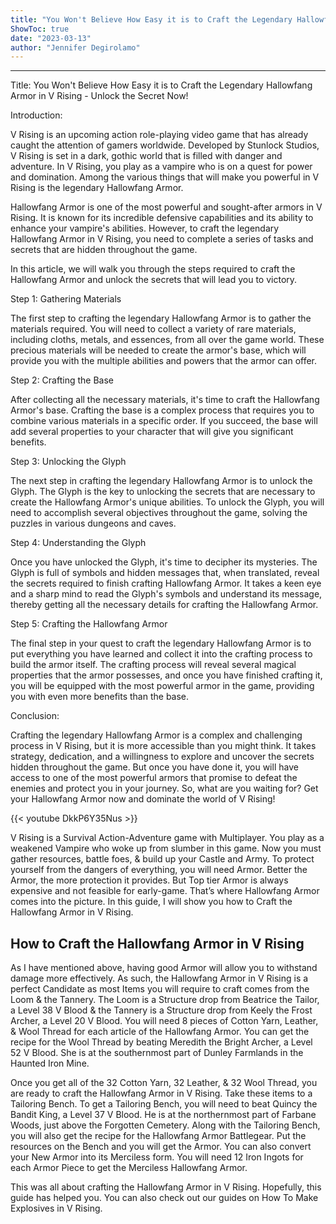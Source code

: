 ```yaml
---
title: "You Won't Believe How Easy it is to Craft the Legendary Hallowfang Armor in V Rising - Unlock the Secret Now!"
ShowToc: true 
date: "2023-03-13"
author: "Jennifer Degirolamo"
---
```

*****
Title: You Won't Believe How Easy it is to Craft the Legendary Hallowfang Armor in V Rising - Unlock the Secret Now!

Introduction:

V Rising is an upcoming action role-playing video game that has already caught the attention of gamers worldwide. Developed by Stunlock Studios, V Rising is set in a dark, gothic world that is filled with danger and adventure. In V Rising, you play as a vampire who is on a quest for power and domination. Among the various things that will make you powerful in V Rising is the legendary Hallowfang Armor.

Hallowfang Armor is one of the most powerful and sought-after armors in V Rising. It is known for its incredible defensive capabilities and its ability to enhance your vampire's abilities. However, to craft the legendary Hallowfang Armor in V Rising, you need to complete a series of tasks and secrets that are hidden throughout the game.

In this article, we will walk you through the steps required to craft the Hallowfang Armor and unlock the secrets that will lead you to victory.

Step 1: Gathering Materials

The first step to crafting the legendary Hallowfang Armor is to gather the materials required. You will need to collect a variety of rare materials, including cloths, metals, and essences, from all over the game world. These precious materials will be needed to create the armor's base, which will provide you with the multiple abilities and powers that the armor can offer.

Step 2: Crafting the Base

After collecting all the necessary materials, it's time to craft the Hallowfang Armor's base. Crafting the base is a complex process that requires you to combine various materials in a specific order. If you succeed, the base will add several properties to your character that will give you significant benefits.

Step 3: Unlocking the Glyph

The next step in crafting the legendary Hallowfang Armor is to unlock the Glyph. The Glyph is the key to unlocking the secrets that are necessary to create the Hallowfang Armor's unique abilities. To unlock the Glyph, you will need to accomplish several objectives throughout the game, solving the puzzles in various dungeons and caves.

Step 4: Understanding the Glyph

Once you have unlocked the Glyph, it's time to decipher its mysteries. The Glyph is full of symbols and hidden messages that, when translated, reveal the secrets required to finish crafting Hallowfang Armor. It takes a keen eye and a sharp mind to read the Glyph's symbols and understand its message, thereby getting all the necessary details for crafting the Hallowfang Armor.

Step 5: Crafting the Hallowfang Armor

The final step in your quest to craft the legendary Hallowfang Armor is to put everything you have learned and collect it into the crafting process to build the armor itself. The crafting process will reveal several magical properties that the armor possesses, and once you have finished crafting it, you will be equipped with the most powerful armor in the game, providing you with even more benefits than the base.

Conclusion:

Crafting the legendary Hallowfang Armor is a complex and challenging process in V Rising, but it is more accessible than you might think. It takes strategy, dedication, and a willingness to explore and uncover the secrets hidden throughout the game. But once you have done it, you will have access to one of the most powerful armors that promise to defeat the enemies and protect you in your journey. So, what are you waiting for? Get your Hallowfang Armor now and dominate the world of V Rising!

{{< youtube DkkP6Y35Nus >}} 



V Rising is a Survival Action-Adventure game with Multiplayer. You play as a weakened Vampire who woke up from slumber in this game. Now you must gather resources, battle foes, & build up your Castle and Army. To protect yourself from the dangers of everything, you will need Armor. Better the Armor, the more protection it provides. But Top tier Armor is always expensive and not feasible for early-game. That’s where Hallowfang Armor comes into the picture. In this guide, I will show you how to Craft the Hallowfang Armor in V Rising.
 
## How to Craft the Hallowfang Armor in V Rising
 

 
As I have mentioned above, having good Armor will allow you to withstand damage more effectively. As such, the Hallowfang Armor in V Rising is a perfect Candidate as most Items you will require to craft comes from the Loom & the Tannery. The Loom is a Structure drop from Beatrice the Tailor, a Level 38 V Blood & the Tannery is a Structure drop from Keely the Frost Archer, a Level 20 V Blood. You will need 8 pieces of Cotton Yarn, Leather, & Wool Thread for each article of the Hallowfang Armor. You can get the recipe for the Wool Thread by beating Meredith the Bright Archer, a Level 52 V Blood. She is at the southernmost part of Dunley Farmlands in the Haunted Iron Mine.
 
Once you get all of the 32 Cotton Yarn, 32 Leather, & 32 Wool Thread, you are ready to craft the Hallowfang Armor in V Rising. Take these items to a Tailoring Bench. To get a Tailoring Bench, you will need to beat Quincy the Bandit King, a Level 37 V Blood. He is at the northernmost part of Farbane Woods, just above the Forgotten Cemetery. Along with the Tailoring Bench, you will also get the recipe for the Hallowfang Armor Battlegear. Put the resources on the Bench and you will get the Armor. You can also convert your New Armor into its Merciless form. You will need 12 Iron Ingots for each Armor Piece to get the Merciless Hallowfang Armor.
 
This was all about crafting the Hallowfang Armor in V Rising. Hopefully, this guide has helped you. You can also check out our guides on How To Make Explosives in V Rising.




